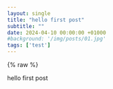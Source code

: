 ```yaml
---
layout: single
title: "hello first post"
subtitle: ""
date: 2024-04-10 00:00:00 +01000
#background: '/img/posts/01.jpg'
tags: ['test']
---
```


{% raw %}

hello first post